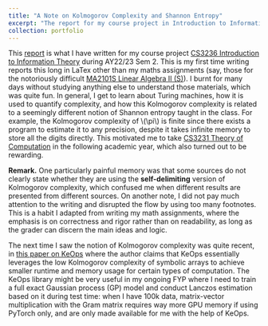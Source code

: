 ```yaml
---
title: "A Note on Kolmogorov Complexity and Shannon Entropy"
excerpt: "The report for my course project in Introduction to Information Theory."<br/><img src='./images/kolmogorov_lower_bound.png'>"
collection: portfolio
---
```


This [report](./CS3236_KolmogorovComplexity.pdf) is what I have written for my course project [CS3236 Introduction to Information Theory](https://nusmods.com/courses/CS3236/introduction-to-information-theory) during AY22/23 Sem 2. This is my first time writing reports this long in LaTex other than my maths assignments (say, those for the notoriously difficult [MA2101S Linear Algebra II (S)](https://nusmods.com/courses/MA2101S/linear-algebra-ii-s)). I burnt for many days without studying anything else to understand those materials, which was quite fun. In general, I get to learn about Turing machines, how it is used to quantify complexity, and how this Kolmogorov complexity is related to a seemingly different notion of Shannon entropy taught in the class. For example, the Kolmogorov complexity of \\(\pi\\) is finite since there exists a program to estimate it to any precision, despite it takes infinite memory to store all the digits directly. This motivated me to take [CS3231 Theory of Computation](https://nusmods.com/courses/CS3231/theory-of-computation) in the following academic year, which also turned out to be rewarding.

**Remark.** One particularly painful memory was that some sources do not clearly state whether they are using the **self-delimiting** version of Kolmogorov complexity, which confused me when different results are presented from different sources. On another note, I did not pay much attention to the writing and disrupted the flow by using too many footnotes. This is a habit I adapted from writing my math assignments, where the emphasis is on correctness and rigor rather than on readability, as long as the grader can discern the main ideas and logic.

The next time I saw the notion of Kolmogorov complexity was quite recent, in [this paper on KeOps](https://proceedings.neurips.cc/paper/2020/hash/a6292668b36ef412fa3c4102d1311a62-Abstract.html) where the author claims that KeOps essentially leverages the low Kolmogorov complexity of symbolic arrays to achieve smaller runtime and memory usage for certain types of computation. The KeOps library might be very useful in my ongoing FYP where I need to train a full exact Gaussian process (GP) model and conduct Lanczos estimation based on it during test time: when I have 100k data, matrix-vector multiplication with the Gram matrix requires way more GPU memory if using PyTorch only, and are only made available for me with the help of KeOps.